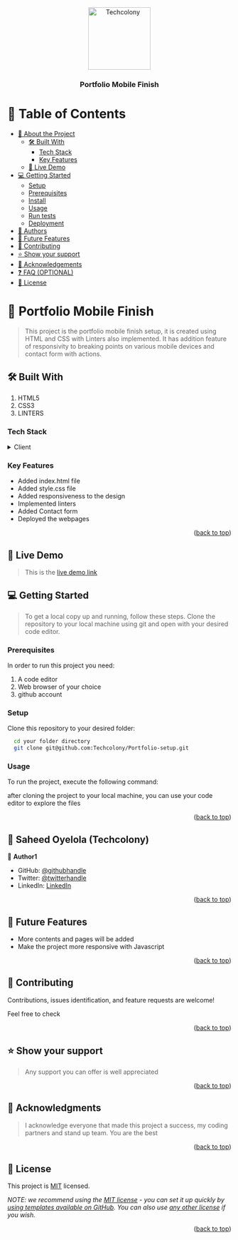 <div align="center">

  <img src="" alt="Techcolony" width="140"  height="auto" />
  <br/>

  <h3><b>Portfolio Mobile Finish</b></h3>

</div>

<!-- TABLE OF CONTENTS -->

# 📗 Table of Contents

- [📖 About the Project](#about-project)
  - [🛠 Built With](#built-with)
    - [Tech Stack](#tech-stack)
    - [Key Features](#key-features)
  - [🚀 Live Demo](#live-demo)
- [💻 Getting Started](#getting-started)
  - [Setup](#setup)
  - [Prerequisites](#prerequisites)
  - [Install](#install)
  - [Usage](#usage)
  - [Run tests](#run-tests)
  - [Deployment](#triangular_flag_on_post-deployment)
- [👥 Authors](#authors)
- [🔭 Future Features](#future-features)
- [🤝 Contributing](#contributing)
- [⭐️ Show your support](#support)
- [🙏 Acknowledgements](#acknowledgements)
- [❓ FAQ (OPTIONAL)](#faq)
- [📝 License](#license)

<!-- PROJECT DESCRIPTION -->

# 📖 Portfolio Mobile Finish <a name="about-project"></a>

> This project is the portfolio mobile finish setup, it is created using HTML and CSS with Linters also implemented. It has addition feature of responsivity to breaking points on various mobile devices and contact form with actions.

## 🛠 Built With <a name="built-with"></a>
1. HTML5
2. CSS3
3. LINTERS

### Tech Stack <a name="tech-stack"></a>

<details>
  <summary>Client</summary>
  <ul>
    <li><a href="https://html.com/html5/">HTML5</a></li>
    <li><a href="https://www.w3schools.com/css/">CSS3</a></li>
    <li><a href="">LINTERS</a></li>
  </ul>
</details>


<!-- Features -->

### Key Features <a name="key-features"></a>


- Added index.html file
- Added style.css file
- Added responsiveness to the design
- Implemented linters
- Added Contact form
- Deployed the webpages

<p align="right">(<a href="#readme-top">back to top</a>)</p>

<!-- LIVE DEMO -->

## 🚀 Live Demo <a name="live-demo"></a>

> This is the [live demo link](https://techcolony.github.io/Portfolio-setup/)

<!-- GETTING STARTED -->

## 💻 Getting Started <a name="getting-started"></a>

> To get a local copy up and running, follow these steps.
Clone the repository to your local machine using git and open with your desired code editor.

### Prerequisites

In order to run this project you need:
1. A code editor
2. Web browser of your choice
3. github account

### Setup

Clone this repository to your desired folder:


```sh
  cd your folder directory
  git clone git@github.com:Techcolony/Portfolio-setup.git
```


### Usage

To run the project, execute the following command:

after cloning the project to your local machine, you can use your code editor to explore the files


<p align="right">(<a href="#readme-top">back to top</a>)</p>

<!-- AUTHORS -->

## 👥 Saheed Oyelola (Techcolony) <a name="authors"></a>


👤 **Author1**

- GitHub: [@githubhandle](https://github.com/Techcolony)
- Twitter: [@twitterhandle](https://twitter.com/chocobee4all)
- LinkedIn: [LinkedIn](https://linkedin.com/in/linkedinhandle)

<p align="right">(<a href="#readme-top">back to top</a>)</p>

<!-- FUTURE FEATURES -->

## 🔭 Future Features <a name="future-features"></a>

> 
- More contents and pages will be added
- Make the project more responsive with Javascript

<p align="right">(<a href="#readme-top">back to top</a>)</p>

<!-- CONTRIBUTING -->

## 🤝 Contributing <a name="contributing"></a>

Contributions, issues identification, and feature requests are welcome!

Feel free to check 

<p align="right">(<a href="#readme-top">back to top</a>)</p>

<!-- SUPPORT -->

## ⭐️ Show your support <a name="support"></a>

> Any support you can offer is well appreciated

<p align="right">(<a href="#readme-top">back to top</a>)</p>

<!-- ACKNOWLEDGEMENTS -->

## 🙏 Acknowledgments <a name="acknowledgements"></a>

> I acknowledge everyone that made this project a success, my coding partners and stand up team. You are the best

<p align="right">(<a href="#readme-top">back to top</a>)</p>

<!-- LICENSE -->

## 📝 License <a name="license"></a>

This project is [MIT](./LICENSE) licensed.

_NOTE: we recommend using the [MIT license](https://choosealicense.com/licenses/mit/) - you can set it up quickly by [using templates available on GitHub](https://docs.github.com/en/communities/setting-up-your-project-for-healthy-contributions/adding-a-license-to-a-repository). You can also use [any other license](https://choosealicense.com/licenses/) if you wish._

<p align="right">(<a href="#readme-top">back to top</a>)</p>